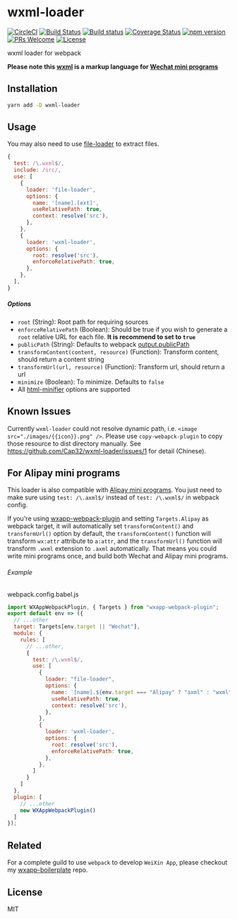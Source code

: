 # wxml-loader

[![CircleCI](https://circleci.com/gh/Cap32/wxml-loader.svg?style=shield)](https://circleci.com/gh/Cap32/wxml-loader)
[![Build Status](https://travis-ci.org/Cap32/wxml-loader.svg?branch=master)](https://travis-ci.org/Cap32/wxml-loader)
[![Build status](https://ci.appveyor.com/api/projects/status/kcp9grsyjd73n0lm?svg=true)](https://ci.appveyor.com/project/Cap32/wxml-loader)
[![Coverage Status](https://coveralls.io/repos/github/Cap32/wxml-loader/badge.svg?branch=master)](https://coveralls.io/github/Cap32/wxml-loader?branch=master)
[![npm version](https://badge.fury.io/js/wxml-loader.svg)](https://badge.fury.io/js/wxml-loader)
[![PRs Welcome](https://img.shields.io/badge/PRs-welcome-brightgreen.svg)](http://makeapullrequest.com)
[![License](https://img.shields.io/badge/license-MIT_License-blue.svg?style=flat)](https://github.com/Cap32/wxml-loader/blob/master/LICENSE.md)

wxml loader for webpack

**Please note this
[wxml](https://mp.weixin.qq.com/debug/wxadoc/dev/framework/view/wxml/) is a
markup language for
[Wechat mini programs](https://mp.weixin.qq.com/debug/wxadoc/dev/)**

## Installation

```bash
yarn add -D wxml-loader
```

## Usage

You may also need to use
[file-loader](https://github.com/webpack-contrib/file-loader) to extract files.

```js
{
  test: /\.wxml$/,
  include: /src/,
  use: [
    {
      loader: 'file-loader',
      options: {
        name: '[name].[ext]',
        useRelativePath: true,
        context: resolve('src'),
      },
    },
    {
      loader: 'wxml-loader',
      options: {
        root: resolve('src'),
        enforceRelativePath: true,
      },
    },
  ],
}
```

##### Options

* `root` (String): Root path for requiring sources
* `enforceRelativePath` (Boolean): Should be true if you wish to generate a
  `root` relative URL for each file. **It is recommend to set to `true`**
* `publicPath` (String): Defaults to webpack
  [output.publicPath](https://webpack.js.org/configuration/output/#output-publicpath)
* `transformContent(content, resource)` (Function): Transform content, should
  return a content string
* `transformUrl(url, resource)` (Function): Transform url, should return a url
* `minimize` (Boolean): To minimize. Defaults to `false`
* All
  [html-minifier](https://github.com/kangax/html-minifier#options-quick-reference)
  options are supported

## Known Issues

Currently `wxml-loader` could not resolve dynamic path, i.e.
`<image src="./images/{{icon}}.png" />`. Please use `copy-webapck-plugin` to
copy those resource to dist directory manually. See
https://github.com/Cap32/wxml-loader/issues/1 for detail (Chinese).

## For Alipay mini programs

This loader is also compatible with
[Alipay mini programs](https://mini.open.alipay.com/channel/miniIndex.htm). You
just need to make sure using `test: /\.axml$/` instead of `test: /\.wxml$/` in
webpack config.

If you're using
[wxapp-webpack-plugin](https://github.com/Cap32/wxapp-webpack-plugin) and
setting `Targets.Alipay` as webpack target, it will automatically set
`transformContent()` and `transformUrl()` option by default, the
`transformContent()` function will transform `wx:attr` attribute to `a:attr`,
and the `transformUrl()` function will transform `.wxml` extension to `.axml`
automatically. That means you could write mini programs once, and build both
Wechat and Alipay mini programs.

###### Example

webpack.config.babel.js

```js
import WXAppWebpackPlugin, { Targets } from "wxapp-webpack-plugin";
export default env => ({
  // ...other
  target: Targets[env.target || "Wechat"],
  module: {
    rules: [
      // ...other,
      {
        test: /\.wxml$/,
        use: [
          {
            loader: "file-loader",
            options: {
              name: `[name].${env.target === "Alipay" ? "axml" : "wxml"}`
              useRelativePath: true,
              context: resolve('src'),
            },
          },
          {
            loader: 'wxml-loader',
            options: {
              root: resolve('src'),
              enforceRelativePath: true,
            },
          },
        ]
      }
    ]
  },
  plugin: [
    // ...other
    new WXAppWebpackPlugin()
  ]
});
```

## Related

For a complete guild to use `webpack` to develop `WeiXin App`, please checkout
my [wxapp-boilerplate](https://github.com/cantonjs/wxapp-boilerplate) repo.

## License

MIT
